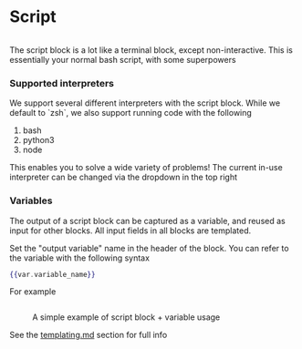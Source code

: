 # Script

<figure><img src="../../../images/CleanShot 2025-02-06 at 23.26.45@2x.png" alt=""><figcaption></figcaption></figure>

The script block is a lot like a terminal block, except non-interactive. This is essentially your normal bash script, with some superpowers

### Supported interpreters

We support several different interpreters with the script block. While we default to \`zsh\`, we also support running code with the following

1. bash
2. python3
3. node

This enables you to solve a wide variety of problems! The current in-use interpreter can be changed via the dropdown in the top right

### Variables

The output of a script block can be captured as a variable, and reused as input for other blocks. All input fields in all blocks are templated.

Set the "output variable" name in the header of the block. You can refer to the variable with the following syntax

```handlebars
{{var.variable_name}}
```

For example

<figure><img src="../../../images/CleanShot 2025-02-06 at 22.56.05@2x.png" alt=""><figcaption><p>A simple example of script block + variable usage</p></figcaption></figure>

See the [templating.md](../../templating.md "mention") section for full info
